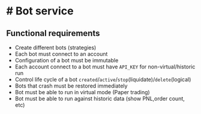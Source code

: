 # # Bot service 
## Functional requirements
- Create different bots (strategies)
- Each bot must connect to an account
- Configuration of a bot must be immutable
- Each account connect to a bot must have `API_KEY` for non-virtual/historic run
- Control life cycle of a bot `created`/`active`/`stop`(liquidate)/`delete`(logical)
- Bots that crash must be restored immediately
- Bot must be able to run in virtual mode (Paper trading)
- Bot must be able to run against historic data (show PNL,order count, etc)